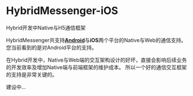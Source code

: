 # HybridMessenger-iOS
Hybrid开发中Native与H5通信框架

HybridMessenger共支持[**Android**](https://github.com/devyok/HybridMessenger)与**iOS**两个平台的Native与Web的通信支持。您当前看到的是对Android平台的支持。

在Hybrid开发中，Native与Web端的交互架构设计的好坏，直接会影响后续业务的开发效率及增加Native端与前端框架的维护成本。 所以一个好的通信交互框架的支持是非常关键的。



建设中...
